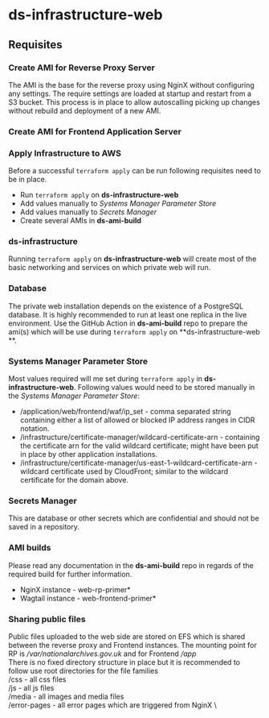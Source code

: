 # ds-infrastructure-web

## Requisites
### Create AMI for Reverse Proxy Server
The AMI is the base for the reverse proxy using NginX without configuring any settings. The require settings are loaded at startup and restart from a S3 bucket.
This process is in place to allow autoscalling picking up changes without rebuild and deployment of a new AMI.
### Create AMI for Frontend Application Server
### Apply Infrastructure to AWS
Before a successful ```terraform apply``` can be run following requisites need to be in place.
* Run ```terraform apply``` on **ds-infrastructure-web**
* Add values manually to _Systems Manager Parameter Store_
* Add values manually to _Secrets Manager_
* Create several AMIs in **ds-ami-build**
### ds-infrastructure
Running ```terraform apply``` on **ds-infrastructure-web** will create most of the basic networking and services on which private web will run.
### Database
The private web installation depends on the existence of a PostgreSQL database.
It is highly recommended to run at least one replica in the live environment.
Use the GitHub Action in **ds-ami-build** repo to prepare the ami(s) which will be use during ```terraform apply``` on **ds-infrastructure-web  **.
### Systems Manager Parameter Store
Most values required will me set during ```terraform apply``` in **ds-infrastructure-web**.
Following values would need to be stored manually in the _Systems Manager Parameter Store_:
* /application/web/frontend/waf/ip_set - comma separated string containing either a list of allowed or blocked IP address ranges in CIDR notation.
* /infrastructure/certificate-manager/wildcard-certificate-arn - containing the certificate arn for the valid wildcard certificate; might have been put in place by other application installations.
* /infrastructure/certificate-manager/us-east-1-wildcard-certificate-arn - wildcard certificate used by CloudFront; similar to the wildcard certificate for the domain above.
### Secrets Manager
This are database or other secrets which are confidential and should not be saved in a repository.
### AMI builds
Please read any documentation in the **ds-ami-build** repo in regards of the required build for further information.
* NginX instance - web-rp-primer*
* Wagtail instance - web-frontend-primer*
### Sharing public files
Public files uploaded to the web side are stored on EFS which is shared between the reverse proxy and Frontend instances. The mounting point for RP is _/var/nationalarchives.gov.uk_ and for Frontend _/app_ \
There is no fixed directory structure in place but it is recommended to follow use root directories for the file families \
/css - all css files \
/js - all js files \
/media - all images and media files \
/error-pages - all error pages which are triggered from NginX \
